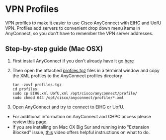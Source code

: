 # VPN Profiles

VPN profiles to make it easier to use Cisco AnyConnect with EIHG and
UofU VPN. Profiles add servers to convenient drop down menu items in
AnyConnect, so you don't have to remember the VPN server addresses.

## Step-by-step guide (Mac OSX)

1.  First install AnyConnect if you don't already have it go [here](https://gw.genetics.utah.edu/CACHE/stc/2/index.html)

2.  Then open the
    attached [profiles.tgz](/attachments/5963998/5963999.tgz) files in a
    terminal window and copy the XML profiles to the AnyConnect profiles
    directory

    ```
    tar -zxvf profiles.tgz
    cd profiles
    sudo cp EIHG.xml UofU.xml /opt/cisco/anyconnect/profile/
    sudo chmod 644 /opt/cisco/anyconnect/profile/*.xml
    ```

3.  Open AnyConnect and try to connect to EIHG or UofU.


* For additional information on AnyConnect and CHPC access please
review [this](https://uofu.service-now.com/it?id=uu_kb_article&sys_id=3cf34fa5d5558900023cf36e22818368)
page.
* If you are installing on Mac OX Big Sur and running into "Extension Blocked"
issue, [this](https://www.youtube.com/watch?v=nA92mMv8bTA)
video offers helpful instructions on what to do.
